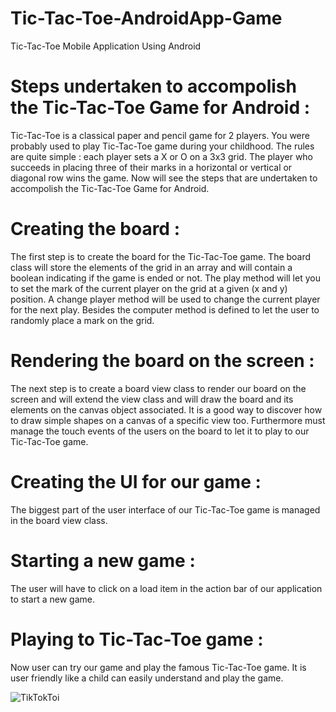 # Tic-Tac-Toe-AndroidApp-Game
Tic-Tac-Toe Mobile Application Using Android
# Steps undertaken to accompolish the Tic-Tac-Toe Game for Android :
Tic-Tac-Toe is a classical paper and pencil game for 2 players. You were probably used to play
Tic-Tac-Toe game during your childhood. The rules are quite simple : each player sets a X or O
on a 3x3 grid. The player who succeeds in placing three of their marks in a horizontal or vertical
or diagonal row wins the game. Now will see the steps that are undertaken to accompolish the
Tic-Tac-Toe Game for Android.

# Creating the board :
The first step is to create the board for the Tic-Tac-Toe game. The board class will store the
elements of the grid in an array and will contain a boolean indicating if the game is ended or
not. The play method will let you to set the mark of the current player on the grid at a given (x
and y) position. A change player method will be used to change the current player for the next
play. Besides the computer method is defined to let the user to randomly place a mark on the
grid.

# Rendering the board on the screen :
The next step is to create a board view class to render our board on the screen and will extend
the view class and will draw the board and its elements on the canvas object associated. It is a
good way to discover how to draw simple shapes on a canvas of a specific view too.
Furthermore must manage the touch events of the users on the board to let it to play to our
Tic-Tac-Toe game.

# Creating the UI for our game :
The biggest part of the user interface of our Tic-Tac-Toe game is managed in the board view
class.

# Starting a new game :
The user will have to click on a load item in the action bar of our application to start a new
game.

# Playing to Tic-Tac-Toe game :
Now user can try our game and play the famous Tic-Tac-Toe game. It is user friendly like a child can easily understand and play the game.

![TikTokToi](https://user-images.githubusercontent.com/38121656/82753841-9cfbad80-9de6-11ea-9b82-5cc0c5cebb52.png)

